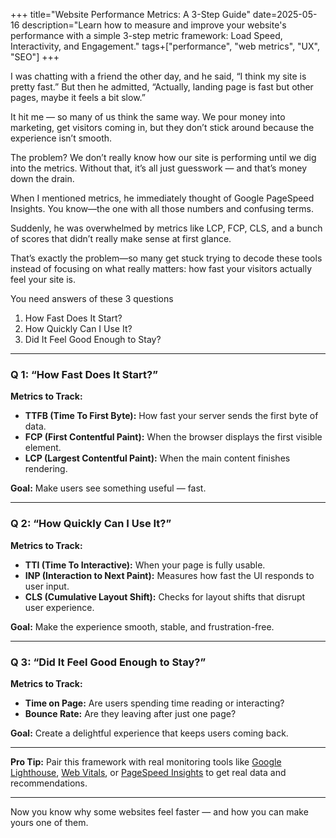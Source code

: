 +++
title="Website Performance Metrics: A 3-Step Guide"
date=2025-05-16
description="Learn how to measure and improve your website's performance with a simple 3-step metric framework: Load Speed, Interactivity, and Engagement."
tags+["performance", "web metrics", "UX", "SEO"]
+++

I was chatting with a friend the other day, and he said, “I think my site is pretty fast.” But then he admitted, “Actually, landing page is fast but other pages, maybe it feels a bit slow.”

It hit me — so many of us think the same way. We pour money into marketing, get visitors coming in, but they don’t stick around because the experience isn’t smooth.

The problem? We don’t really know how our site is performing until we dig into the metrics. Without that, it’s all just guesswork — and that’s money down the drain.


When I mentioned metrics, he immediately thought of Google PageSpeed Insights. You know—the one with all those numbers and confusing terms.

Suddenly, he was overwhelmed by metrics like LCP, FCP, CLS, and a bunch of scores that didn’t really make sense at first glance.

That’s exactly the problem—so many get stuck trying to decode these tools instead of focusing on what really matters: how fast your visitors actually feel your site is.

You need answers of these 3 questions
1. How Fast Does It Start?
2. How Quickly Can I Use It?
3. Did It Feel Good Enough to Stay?

---

### Q 1: “How Fast Does It Start?”

**Metrics to Track:**
- **TTFB (Time To First Byte):** How fast your server sends the first byte of data.
- **FCP (First Contentful Paint):** When the browser displays the first visible element.
- **LCP (Largest Contentful Paint):** When the main content finishes rendering.

**Goal:** Make users see something useful — fast.

---

### Q 2: “How Quickly Can I Use It?”

**Metrics to Track:**
- **TTI (Time To Interactive):** When your page is fully usable.
- **INP (Interaction to Next Paint):** Measures how fast the UI responds to user input.
- **CLS (Cumulative Layout Shift):** Checks for layout shifts that disrupt user experience.

**Goal:** Make the experience smooth, stable, and frustration-free.

---

### Q 3: “Did It Feel Good Enough to Stay?”

**Metrics to Track:**
- **Time on Page:** Are users spending time reading or interacting?
- **Bounce Rate:** Are they leaving after just one page?

**Goal:** Create a delightful experience that keeps users coming back.

---

**Pro Tip:** Pair this framework with real monitoring tools like [Google Lighthouse](https://developers.google.com/web/tools/lighthouse), [Web Vitals](https://web.dev/vitals/), or [PageSpeed Insights](https://pagespeed.web.dev/) to get real data and recommendations.

---

Now you know why some websites feel faster — and how you can make yours one of them.
